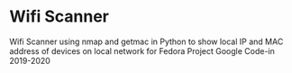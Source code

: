# Wifi Scanner

Wifi Scanner using nmap and getmac in Python to show local IP and MAC address of devices on local network for Fedora Project Google Code-in 2019-2020
